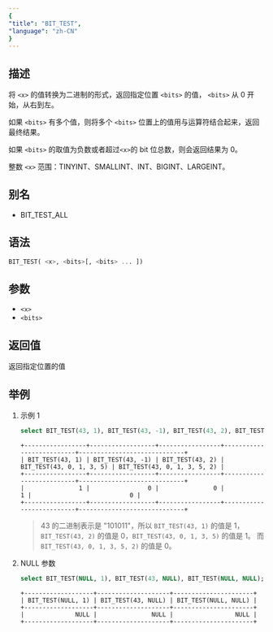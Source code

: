 ```yaml
---
{
"title": "BIT_TEST",
"language": "zh-CN"
}
---
```


## 描述
将 `<x>` 的值转换为二进制的形式，返回指定位置 `<bits>` 的值， `<bits>` 从 0 开始，从右到左。

如果 `<bits>` 有多个值，则将多个 `<bits>` 位置上的值用与运算符结合起来，返回最终结果。

如果 `<bits>` 的取值为负数或者超过`<x>`的 bit 位总数，则会返回结果为 0。

整数 `<x>` 范围：TINYINT、SMALLINT、INT、BIGINT、LARGEINT。

## 别名
- BIT_TEST_ALL

## 语法
```sql
BIT_TEST( <x>, <bits>[, <bits> ... ])
```

## 参数
- `<x>`
- `<bits>`

## 返回值

返回指定位置的值

## 举例
1. 示例 1
    ```sql
    select BIT_TEST(43, 1), BIT_TEST(43, -1), BIT_TEST(43, 2), BIT_TEST(43, 0, 1, 3, 5), BIT_TEST(43, 0, 1, 3, 5, 2);
    ```
    ```text
    +-----------------+------------------+-----------------+--------------------------+-----------------------------+
    | BIT_TEST(43, 1) | BIT_TEST(43, -1) | BIT_TEST(43, 2) | BIT_TEST(43, 0, 1, 3, 5) | BIT_TEST(43, 0, 1, 3, 5, 2) |
    +-----------------+------------------+-----------------+--------------------------+-----------------------------+
    |               1 |                0 |               0 |                        1 |                           0 |
    +-----------------+------------------+-----------------+--------------------------+-----------------------------+
    ```
    > 43 的二进制表示是 "101011"，所以 `BIT_TEST(43, 1)` 的值是 1，`BIT_TEST(43, 2)` 的值是 0，`BIT_TEST(43, 0, 1, 3, 5)` 的值是 1。
    > 而 `BIT_TEST(43, 0, 1, 3, 5, 2)` 的值是 0。
2. NULL 参数
    ```sql
    select BIT_TEST(NULL, 1), BIT_TEST(43, NULL), BIT_TEST(NULL, NULL);
    ```
    ```text
    +-------------------+--------------------+----------------------+
    | BIT_TEST(NULL, 1) | BIT_TEST(43, NULL) | BIT_TEST(NULL, NULL) |
    +-------------------+--------------------+----------------------+
    |              NULL |               NULL |                 NULL |
    +-------------------+--------------------+----------------------+
    ```